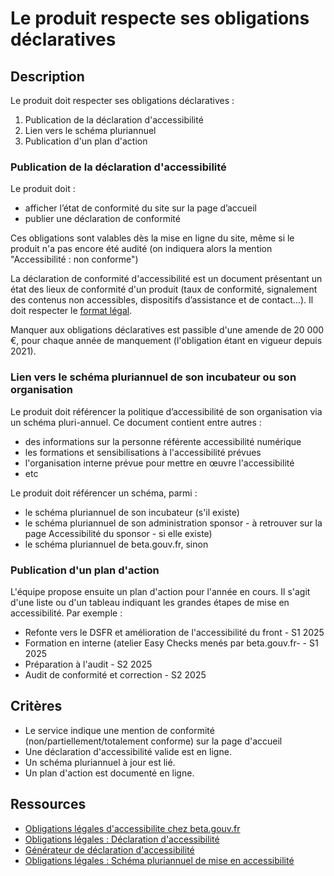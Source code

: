 # Le produit respecte ses obligations déclaratives

## Description

Le produit doit respecter ses obligations déclaratives :

1. Publication de la déclaration d'accessibilité
2. Lien vers le schéma pluriannuel
3. Publication d'un plan d'action

### Publication de la déclaration d'accessibilité

Le produit doit :

- afficher l’état de conformité du site sur la page d’accueil
- publier une déclaration de conformité

Ces obligations sont valables dès la mise en ligne du site, même si le
produit n'a pas encore été audité (on indiquera alors la mention
"Accessibilité : non conforme")

La déclaration de conformité d'accessibilité est un document
présentant un état des lieux de conformité d'un produit (taux de
conformité, signalement des contenus non accessibles, dispositifs
d’assistance et de contact...). Il doit respecter le [format
légal](https://accessibilite.numerique.gouv.fr/obligations/declaration-accessibilite/).

Manquer aux obligations déclaratives est passible d'une amende de 20
000 €, pour chaque année de manquement (l'obligation étant en vigueur
depuis 2021).

### Lien vers le schéma pluriannuel de son incubateur ou son organisation

Le produit doit référencer la politique d’accessibilité de son
organisation via un schéma pluri-annuel. Ce document contient entre
autres :

- des informations sur la personne référente accessibilité numérique
- les formations et sensibilisations à l'accessibilité prévues
- l'organisation interne prévue pour mettre en œuvre l'accessibilité
- etc

Le produit doit référencer un schéma, parmi :

- le schéma pluriannuel de son incubateur (s'il existe)
- le schéma pluriannuel de son administration sponsor - à retrouver
  sur la page Accessibilité du sponsor - si elle existe)
- le schéma pluriannuel de beta.gouv.fr, sinon

### Publication d'un plan d'action

L'équipe propose ensuite un plan d'action pour l'année en cours. Il
s'agit d'une liste ou d'un tableau indiquant les grandes étapes de
mise en accessibilité. Par exemple :

- Refonte vers le DSFR et amélioration de l'accessibilité du front - S1 2025
- Formation en interne (atelier Easy Checks menés par beta.gouv.fr- - S1 2025
- Préparation à l'audit - S2 2025
- Audit de conformité et correction - S2 2025

## Critères

- Le service indique une mention de conformité
  (non/partiellement/totalement conforme) sur la page d'accueil
- Une déclaration d'accessibilité valide est en ligne.
- Un schéma pluriannuel à jour est lié.
- Un plan d'action est documenté en ligne.

## Ressources

- [Obligations légales d'accessibilite chez beta.gouv.fr](https://doc.incubateur.net/communaute/gerer-son-produit/les-standards/accessibilite-and-inclusion/obligations-legales#obligations-legales)
- [Obligations légales : Déclaration d'accessibilité](https://accessibilite.numerique.gouv.fr/obligations/declaration-accessibilite/)
- [Générateur de déclaration d'accessibilité](https://betagouv.github.io/a11y-generateur-declaration/)
- [Obligations légales : Schéma pluriannuel de mise en accessibilité](https://accessibilite.numerique.gouv.fr/obligations/schema-pluriannuel/)
